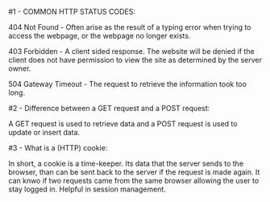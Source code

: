 #1 - COMMON HTTP STATUS CODES:

  404 Not Found - Often arise as the result of a typing error when trying to   access the webpage, or the webpage no longer exists. 
  
  403 Forbidden - A client sided response. The website will be denied if the   client does not have permission to view the site as determined by the   server owner. 
  
  504 Gateway Timeout - The request to retrieve the information took too   long. 

#2 - Difference between a GET request and a POST request:

  A GET request is used to retrieve data and a POST request is used to   update or insert data. 

#3 - What is a (HTTP) cookie:

In short, a cookie is a time-keeper. Its data that the server sends to the browser, than can be sent back to the server if the request is made again. It can knwo if two requests came from the same browser allowing the user to stay logged in. Helpful in session management. 